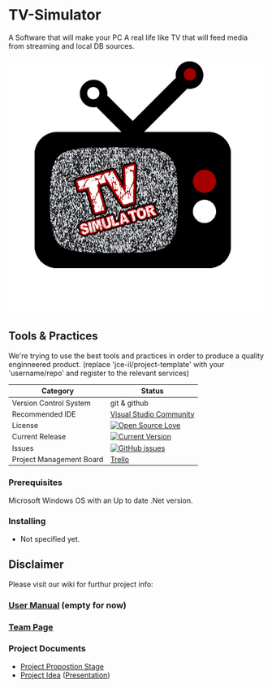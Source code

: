 
# TV-Simulator
A Software that will make your PC A real life like TV that will feed media from streaming and local DB sources.

![project logo (this one for is taken from basecamp - a project management service)](https://github.com/michael-ga/TV-Simulator/blob/master/logo/TVSimulator-logo.png)

## Tools & Practices
We're trying to use the best tools and practices in order to produce a quality enginneered product.
(replace 'jce-il/project-template' with your 'username/repo' and register to the relevant services)

|Category|Status|
|---|---|
| Version Control System| git & github |
| Recommended IDE | [Visual Studio Community](https://www.visualstudio.com) |
| License | [![Open Source Love](https://badges.frapsoft.com/os/mit/mit.svg?v=102)](https://github.com/ellerbrock/open-source-badge/) |
| Current Release | [![Current Version](https://img.shields.io/github/release/jce-il/project-template.svg?style=flat)](https://github.com/jce-il/project-template/releases) |
| Issues | [![GitHub issues](https://img.shields.io/github/issues/jce-il/project-template.svg?style=flat)](https://github.com/jce-il/project-template/issues) |
| Project Management Board| [Trello](https://trello.com/b/iMMJ45Uv/tvsimulator) |

### Prerequisites
Microsoft Windows OS with an Up to date .Net version.

### Installing
- Not specified yet.


## Disclaimer
Please visit our wiki for furthur project info: 

### [User Manual](../../wiki/user-manual) (empty for now)

### [Team Page](../../wiki/team)

### Project Documents
- [Project Propostion Stage](https://drive.google.com/file/d/1xFKxyPEZOiFTWMOiGMlf2F1QjqJhaN-Q/view?ths=true)
- [Project Idea](docs/idea.pdf) ([Presentation](docs/idea-slides.pdf))




